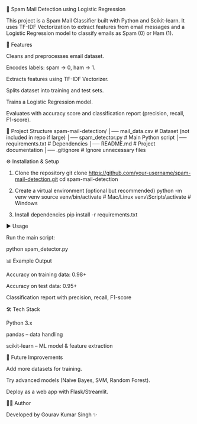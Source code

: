 📧 Spam Mail Detection using Logistic Regression

This project is a Spam Mail Classifier built with Python and Scikit-learn.
It uses TF-IDF Vectorization to extract features from email messages and a Logistic Regression model to classify emails as Spam (0) or Ham (1).

🚀 Features

Cleans and preprocesses email dataset.

Encodes labels: spam → 0, ham → 1.

Extracts features using TF-IDF Vectorizer.

Splits dataset into training and test sets.

Trains a Logistic Regression model.

Evaluates with accuracy score and classification report (precision, recall, F1-score).

📂 Project Structure
spam-mail-detection/
│── mail_data.csv           # Dataset (not included in repo if large)
│── spam_detector.py        # Main Python script
│── requirements.txt        # Dependencies
│── README.md               # Project documentation
│── .gitignore              # Ignore unnecessary files

⚙️ Installation & Setup
1. Clone the repository
git clone https://github.com/your-username/spam-mail-detection.git
cd spam-mail-detection

2. Create a virtual environment (optional but recommended)
python -m venv venv
source venv/bin/activate    # Mac/Linux
venv\Scripts\activate       # Windows

3. Install dependencies
pip install -r requirements.txt

▶️ Usage

Run the main script:

python spam_detector.py

📊 Example Output

Accuracy on training data: 0.98+

Accuracy on test data: 0.95+

Classification report with precision, recall, F1-score

🛠️ Tech Stack

Python 3.x

pandas – data handling

scikit-learn – ML model & feature extraction

📌 Future Improvements

Add more datasets for training.

Try advanced models (Naive Bayes, SVM, Random Forest).

Deploy as a web app with Flask/Streamlit.

👨‍💻 Author

Developed by Gourav Kumar Singh ✨
